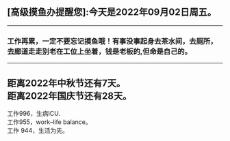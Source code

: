 ## [高级摸鱼办提醒您]:今天是2022年09月02日周五。
---
### 工作再累，一定不要忘记摸鱼哦！有事没事起身去茶水间，去厕所，去廊道走走别老在工位上坐着，钱是老板的,但命是自己的。
---
距离2022年中秋节还有7天。  
距离2022年国庆节还有28天。  
---
工作996，生病ICU.  
工作955，work–life balance。  
工作 944，生活为先。